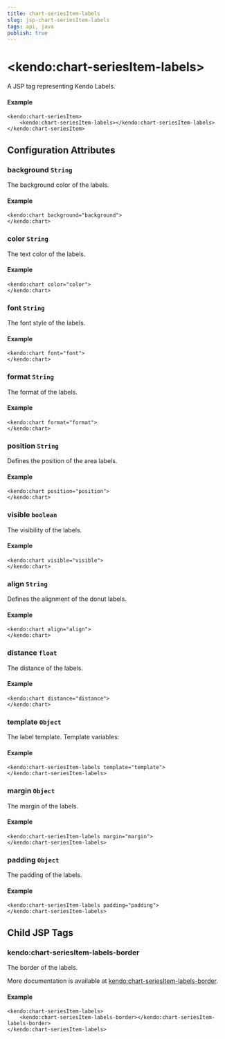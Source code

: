 ```yaml
---
title: chart-seriesItem-labels
slug: jsp-chart-seriesItem-labels
tags: api, java
publish: true
---
```


# \<kendo:chart-seriesItem-labels\>
A JSP tag representing Kendo Labels.

#### Example
    <kendo:chart-seriesItem>
        <kendo:chart-seriesItem-labels></kendo:chart-seriesItem-labels>
    </kendo:chart-seriesItem>


## Configuration Attributes


### background `String`

The background color of the labels.

#### Example
    <kendo:chart background="background">
    </kendo:chart>



### color `String`

The text color of the labels.

#### Example
    <kendo:chart color="color">
    </kendo:chart>



### font `String`

The font style of the labels.

#### Example
    <kendo:chart font="font">
    </kendo:chart>



### format `String`

The format of the labels.

#### Example
    <kendo:chart format="format">
    </kendo:chart>



### position `String`

Defines the position of the area labels.

#### Example
    <kendo:chart position="position">
    </kendo:chart>



### visible `boolean`

The visibility of the labels.

#### Example
    <kendo:chart visible="visible">
    </kendo:chart>



### align `String`

Defines the alignment of the donut labels.

#### Example
    <kendo:chart align="align">
    </kendo:chart>



### distance `float`

The distance of the labels.

#### Example
    <kendo:chart distance="distance">
    </kendo:chart>



### template `Object`

The label template.
Template variables:

#### Example
    <kendo:chart-seriesItem-labels template="template">
    </kendo:chart-seriesItem-labels>



### margin `Object`

The margin of the labels.

#### Example
    <kendo:chart-seriesItem-labels margin="margin">
    </kendo:chart-seriesItem-labels>



### padding `Object`

The padding of the labels.

#### Example
    <kendo:chart-seriesItem-labels padding="padding">
    </kendo:chart-seriesItem-labels>



## Child JSP Tags

### kendo:chart-seriesItem-labels-border

The border of the labels.

More documentation is available at [kendo:chart-seriesItem-labels-border](/api/wrappers/jsp/chart/seriesitem-labels-border).

#### Example

    <kendo:chart-seriesItem-labels>
        <kendo:chart-seriesItem-labels-border></kendo:chart-seriesItem-labels-border>
    </kendo:chart-seriesItem-labels>
 
